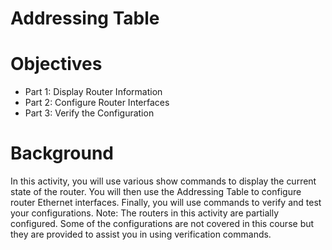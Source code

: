 # Addressing Table


# Objectives
- Part 1: Display Router Information
- Part 2: Configure Router Interfaces
- Part 3: Verify the Configuration

# Background
In this activity, you will use various show commands to display the current state of the router. You will then use the Addressing Table to configure router Ethernet interfaces. Finally, you will use commands to verify and test your configurations. Note: The routers in this activity are partially configured. Some of the configurations are not covered in this course but they are provided to assist you in using verification commands. 
